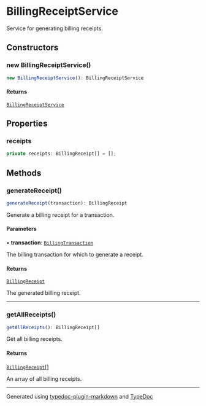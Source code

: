 # BillingReceiptService

Service for generating billing receipts.

## Constructors

### new BillingReceiptService()

```ts
new BillingReceiptService(): BillingReceiptService
```

#### Returns

[`BillingReceiptService`](BillingReceiptService.md)

## Properties

### receipts

```ts
private receipts: BillingReceipt[] = [];
```

## Methods

### generateReceipt()

```ts
generateReceipt(transaction): BillingReceipt
```

Generate a billing receipt for a transaction.

#### Parameters

• **transaction**: [`BillingTransaction`](../interfaces/BillingTransaction.md)

The billing transaction for which to generate a receipt.

#### Returns

[`BillingReceipt`](../interfaces/BillingReceipt.md)

The generated billing receipt.

***

### getAllReceipts()

```ts
getAllReceipts(): BillingReceipt[]
```

Get all billing receipts.

#### Returns

[`BillingReceipt`](../interfaces/BillingReceipt.md)[]

An array of all billing receipts.

***

Generated using [typedoc-plugin-markdown](https://www.npmjs.com/package/typedoc-plugin-markdown) and [TypeDoc](https://typedoc.org/)
